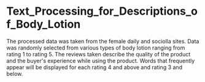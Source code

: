# Text_Processing_for_Descriptions_of_Body_Lotion

The processed data was taken from the female daily and sociolla sites. Data was randomly selected from various types of body lotion ranging from rating 1 to rating 5. The reviews taken describe the quality of the product and the buyer's experience while using the product. Words that frequently appear will be displayed for each rating 4 and above and rating 3 and below.
